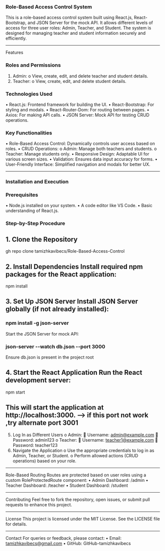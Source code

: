 ### Role-Based Access Control System

This is a role-based access control system built using React.js, React-Bootstrap, and JSON Server for the mock API. It allows different levels of access for three user roles: Admin, Teacher, and Student. The system is designed for managing teacher and student information securely and efficiently.

---

Features

### Roles and Permissions

1. Admin:
   o View, create, edit, and delete teacher and student details.
2. Teacher:
   o View, create, edit, and delete student details.

### Technologies Used

• React.js: Frontend framework for building the UI.
• React-Bootstrap: For styling and modals.
• React-Router-Dom: For routing between pages.
• Axios: For making API calls.
• JSON Server: Mock API for testing CRUD operations.

### Key Functionalities

• Role-Based Access Control: Dynamically controls user access based on roles.
• CRUD Operations:
o Admin: Manage both teachers and students.
o Teacher: Manage students only.
• Responsive Design: Adaptable UI for various screen sizes.
• Validation: Ensures data input accuracy for forms.
• User-Friendly Interface: Simplified navigation and modals for better UX.

---

### Installation and Execution

### Prerequisites

• Node.js installed on your system.
• A code editor like VS Code.
• Basic understanding of React.js.

### Step-by-Step Procedure

## 1. Clone the Repository

gh repo clone tamizhkavibecs/Role-Based-Access-Control

## 2. Install Dependencies Install required npm packages for the React application:

npm install

## 3. Set Up JSON Server Install JSON Server globally (if not already installed):

### npm install -g json-server

Start the JSON Server for mock API:

### json-server --watch db.json --port 3000

Ensure db.json is present in the project root

## 4. Start the React Application Run the React development server:

npm start

## This will start the application at http://localhost:3000. --> if this port not work ,try alternate port 3001

5. Log In as Different Users
   o Admin:
    Username: admin@example.com
    Password: admin123
   o Teacher:
    Username: teacher1@example.com
    Password: teacher123
6. Navigate the Application
   o Use the appropriate credentials to log in as Admin, Teacher, or Student.
   o Perform allowed actions (CRUD operations) based on your role.

---
Role-Based Routing
Routes are protected based on user roles using a custom RoleProtectedRoute component:
• Admin Dashboard: /admin
• Teacher Dashboard: /teacher
• Student Dashboard: /student

---

Contributing
Feel free to fork the repository, open issues, or submit pull requests to enhance this project.

---

License
This project is licensed under the MIT License. See the LICENSE file for details.

---

Contact
For queries or feedback, please contact:
• Email: tamizhkavibecs@gmail.com
• GitHub: GitHub-tamizhkavibecs
